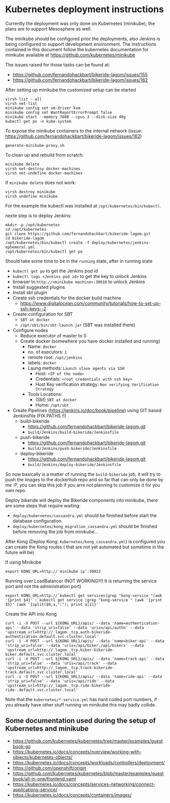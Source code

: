 # Kubernetes deployment instructions

Currently the deployment was only done on Kubernetes (minikube), the plans are to support Mesosphere as well.

The minikube should be configured prior the deployments, also Jenkins is being configured to support development environment. The instructions contained in this document follow the kubernetes documentation for minikube available at 
https://github.com/kubernetes/minikube

The issues raised for those tasks can be found at:
* https://github.com/fernandohackbart/bikeride-lagom/issues/155
* https://github.com/fernandohackbart/bikeride-lagom/issues/162

After setting up minikube the customized setup can be started

```
virsh list --all
virsh net-list
minikube config set vm-driver kvm
minikube config set WantReportErrorPrompt false
minikube start --memory 7600 --cpus 3 --disk-size 40g
kubectl get po -n kube-system
```

To expose the minikube containers to the internal network  (issue:
https://github.com/fernandohackbart/bikeride-lagom/issues/162)

```
generate-minikube-proxy.sh
```


To clean up and rebuild from scratch:
```
minikube delete
virsh net-destroy docker-machines
virsh net-undefine docker-machines
```

If `minikube delete` does not work:
```
virsh destroy minikube
virsh undefine minikube
```

For the example the kubectl was installed at `/opt/kubernetes/bin/kubectl`.

nexte step is to deploy Jenkins:
```
mkdir -p /opt/kubernetes
cd /opt/kubernetes
git clone https://github.com/fernandohackbart/bikeride-lagom.git
cd bikeride-lagom
/opt/kubernetes/bin/kubectl create -f deploy/kubernetes/jenkins-ephemeral.yml
/opt/kubernetes/bin/kubectl get po
```

Should take some time to be in the `running` state, after in running state

* `kubectl get po` to get the Jenkins pod id
* `kubectl logs <Jenkins pod id>` to get the key to unlock Jenkins
* browser to `http://<minikube machine>:30010` to unlock Jenkins
* Install suggested plugins
* Install sbt plugin
* Create ssh credentials for the docker build machine
  * https://www.digitalocean.com/community/tutorials/how-to-set-up-ssh-keys--2
* Create configuration for SBT
  * `SBT at docker`
  * `/opt/sbt/bin/sbt-launch.jar` (SBT was installed there)
* Configure nodes
  * Reduce executor of master to 0
  * Create docker (somewhere you have docker installed and running)
    * Name: `docker`
    * no. of executors: `1`
    * remote root: `/opt/jenkins`
    * labels: `docker`
    * Laung methods: `Launch slave agents via SSH`
      * Host: `<IP of the node>`
      * Credentials:  `<root credentials with ssh key>`
      * Host Key verification strategy: `Non verifying Verification Strategy`
    * Tools Locations:
      * (Sbt) `SBT at docker`
      * Home: `/opt/sbt`
* Create Pipelines (https://jenkins.io/doc/book/pipeline) using GIT based Jenkinsfile (FIX PATHS !!)
  * build-bikeride
    * https://github.com/fernandohackbart/bikeride-lagom.git
    * `build/Jenkins/build-bikeride/Jenkinsfile`
  * push-bikeride
    * https://github.com/fernandohackbart/bikeride-lagom.git
    * `build/Jenkins/push-bikeride/Jenkinsfile`
  * deploy-bikeride
    * https://github.com/fernandohackbart/bikeride-lagom.git
    * `build/Jenkins/deploy-bikeride/Jenkinsfile`

So now basically is a matter of running the `build-bikeride` job, it will try to push the images to the dockerhub repo and so far that can only be done by me :P, you can skip this job if you arre not planning to customize it for you own repo.

Deploy bikeride will deploy the Bikeride components into minikube, there are some steps that require waiting:
* `deploy/kubernetes/cassandra.yml` should be finished before start the database configuration
* `deploy/kubernetes/kong_migration_cassandra.yml` should be finished before removing the job from minikube...
 
After Kong (Deploy Kong: `Kubernetes/kong_cassandra.yml`) is configured you can create the Kong routes ( that are not yet automated but sometime in  the future will be)


If using Minikube
```
export KONG_URL=http://`minikube ip`:30022
```

Running over LoadBalancer (NOT WORKING!!!! It is returning the service port and not the administration port)
```
export KONG_URL=http://`kubectl get services|grep "kong-service "|awk '{print $4}'`:`kubectl get service |grep "kong-service " |awk '{print $5}' |awk '{split($0,a,":"); print a[1]}'`
```

Create the API into Kong
```
curl -i -X POST --url ${KONG_URL}/apis/ --data 'name=authentication-api' --data 'strip_uri=false' --data 'uris=/api/authn' --data 'upstream_url=http://_lagom._tcp.auth-bikeride-authentication.default.svc.cluster.local'
curl -i -X POST --url ${KONG_URL}/apis/ --data 'name=biker-api' --data 'strip_uri=false' --data 'uris=/api/biker,/api/bikers' --data 'upstream_url=http://_lagom._tcp.biker-bikeride-biker.default.svc.cluster.local'
curl -i -X POST --url ${KONG_URL}/apis/ --data 'name=track-api' --data 'strip_uri=false' --data 'uris=/api/track' --data 'upstream_url=http://_lagom._tcp.track-bikeride-track.default.svc.cluster.local'
curl -i -X POST --url ${KONG_URL}/apis/ --data 'name=ride-api' --data 'strip_uri=false' --data 'uris=/api/ride' --data 'upstream_url=http://_lagom._tcp.ride-bikeride-ride-.default.svc.cluster.local'
```

Note that the `kubernetes/*-service.yml` has hard coded port numbers, if you already have other stuff running on minikube this may badly collide.

## Some documentation used during the setup of Kubernetes and minikube

* https://github.com/kubernetes/kubernetes/tree/master/examples/guestbook-go
* https://kubernetes.io/docs/concepts/overview/working-with-objects/kubernetes-objects/
* https://kubernetes.io/docs/concepts/workloads/controllers/deployment/
* https://github.com/openshift/origin
* https://github.com/kubernetes/kubernetes/blob/master/examples/guestbook/all-in-one/frontend.yaml
* https://kubernetes.io/docs/concepts/services-networking/connect-applications-service/
* https://kubernetes.io/docs/concepts/containers/images/

